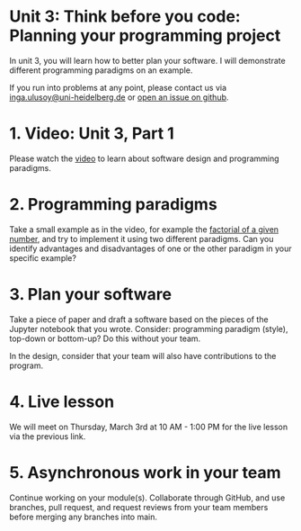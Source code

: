 # Unit 3: Think before you code: Planning your programming project
In unit 3, you will learn how to better plan your software. I will demonstrate different programming paradigms on an example.

If you run into problems at any point, please contact us via inga.ulusoy@uni-heidelberg.de or [open an issue on github](https://docs.github.com/en/github/managing-your-work-on-github/creating-an-issue).

# 1. Video: Unit 3, Part 1
Please watch the [video]() to learn about software design and programming paradigms.

# 2. Programming paradigms
Take a small example as in the video, for example the [factorial of a given number](https://en.wikipedia.org/wiki/Factorial), and try to implement it using two different paradigms. Can you identify advantages and disadvantages of one or the other paradigm in your specific example?

# 3. Plan your software
Take a piece of paper and draft a software based on the pieces of the Jupyter notebook that you wrote. Consider: programming paradigm (style), top-down or bottom-up? Do this without your team.​

In the design, consider that your team will also have contributions to the program.

# 4. Live lesson
We will meet on Thursday, March 3rd at 10 AM - 1:00 PM for the live lesson via the previous link.

# 5. Asynchronous work in your team
Continue working on your module(s). Collaborate through GitHub, and use branches, pull request, and request reviews from your team members before merging any branches into main.


